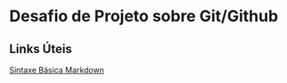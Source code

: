 # Desafio de Projeto sobre Git/Github

## Links Úteis  
[Sintaxe Básica Markdown](https://www.markdownguide.org/basic-syntax/)
